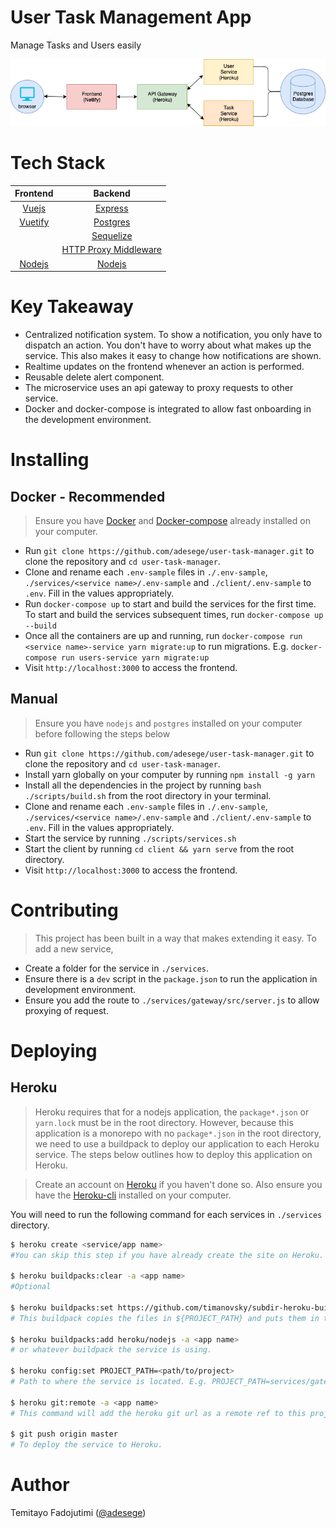 # User Task Management App

Manage Tasks and Users easily

![](docs/architecture.png)

# Tech Stack

| Frontend | Backend |
| :--------: | :-------: |
| [Vuejs](https://vuejs.org/) | [Express](http://expressjs.com/) |
| [Vuetify](https://vuetifyjs.com/) | [Postgres](https://www.postgresql.org/) |
|          | [Sequelize](https://sequelize.org/) |
|          | [HTTP Proxy Middleware](https://github.com/chimurai/http-proxy-middleware)
| [Nodejs](https://nodejs.org/) | [Nodejs](https://nodejs.org/)

# Key Takeaway

- Centralized notification system. To show a notification, you only have to dispatch an action. You don't have to worry about what makes up the service. This also makes it easy to change how notifications are shown.
- Realtime updates on the frontend whenever an action is performed.
- Reusable delete alert component.
- The microservice uses an api gateway to proxy requests to other service.
- Docker and docker-compose is integrated to allow fast onboarding in the development environment.

# Installing 

## Docker - Recommended

> Ensure you have [Docker]([Docker](https://www.docker.com/products/docker-desktop)) and [Docker-compose](https://docs.docker.com/compose/install/) already installed on your computer.

- Run `git clone https://github.com/adesege/user-task-manager.git` to clone the repository and `cd user-task-manager`.
- Clone and rename each `.env-sample` files in `./.env-sample`, `./services/<service name>/.env-sample` and `./client/.env-sample` to `.env`. Fill in the values appropriately.
- Run `docker-compose up` to start and build the services for the first time. To start and build the services subsequent times, run `docker-compose up --build`
- Once all the containers are up and running, run `docker-compose run <service name>-service yarn migrate:up` to run migrations. E.g. `docker-compose run users-service yarn migrate:up`
- Visit `http://localhost:3000` to access the frontend.

## Manual

> Ensure you have `nodejs` and `postgres` installed on your computer before following the steps below

- Run `git clone https://github.com/adesege/user-task-manager.git` to clone the repository and `cd user-task-manager`.
- Install yarn globally on your computer by running `npm install -g yarn`
- Install all the dependencies in the project by running `bash ./scripts/build.sh` from the root directory in your terminal.
- Clone and rename each `.env-sample` files in `./.env-sample`, `./services/<service name>/.env-sample` and `./client/.env-sample` to `.env`. Fill in the values appropriately.
- Start the service by running `./scripts/services.sh`
- Start the client by running `cd client && yarn serve` from the root directory.
- Visit `http://localhost:3000` to access the frontend.

# Contributing

> This project has been built in a way that makes extending it easy. To add a new service, 

- Create a folder for the service in `./services`.
- Ensure there is a `dev` script in the `package.json` to run the application in development environment.
- Ensure you add the route to `./services/gateway/src/server.js` to allow proxying of request.

# Deploying

## Heroku

> Heroku requires that for a nodejs application, the `package*.json` or `yarn.lock` must be in the root directory. However, because this application is a monorepo with no `package*.json` in the root directory, we need to use a buildpack to deploy our application to each Heroku service.
> The steps below outlines how to deploy this application on Heroku.

> Create an account on [Heroku](https://heroku.com) if you haven't done so. Also ensure you have the [Heroku-cli](https://devcenter.heroku.com/articles/heroku-cli) installed on your computer.

You will need to run the following command for each services in `./services` directory.

```bash
$ heroku create <service/app name>
#You can skip this step if you have already create the site on Heroku.

$ heroku buildpacks:clear -a <app name>
#Optional

$ heroku buildpacks:set https://github.com/timanovsky/subdir-heroku-buildpack -a <app name>
# This buildpack copies the files in ${PROJECT_PATH} and puts them in the root directory so that Heroku can build the project normally.

$ heroku buildpacks:add heroku/nodejs -a <app name>
# or whatever buildpack the service is using.

$ heroku config:set PROJECT_PATH=<path/to/project>
# Path to where the service is located. E.g. PROJECT_PATH=services/gateway

$ heroku git:remote -a <app name>
# This command will add the heroku git url as a remote ref to this project. You will have to run this command everytime you want to deploy to any of the services.

$ git push origin master
# To deploy the service to Heroku.
```

# Author

Temitayo Fadojutimi ([@adesege](https://twitter.com/adesege_))

